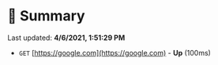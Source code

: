 # 📖 Summary
Last updated: **4/6/2021, 1:51:29 PM**

- `GET` [https://google.com](https://google.com) - **Up** (100ms)
